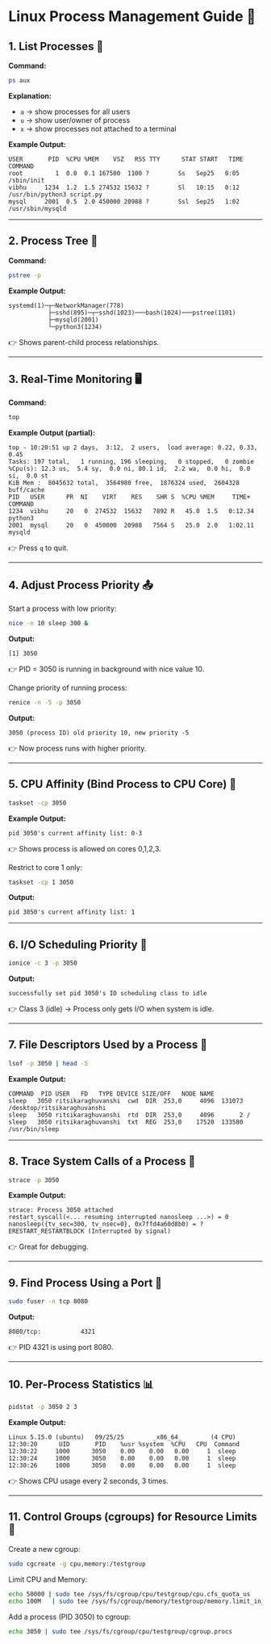 # Linux Process Management Guide 📖

## **1. List Processes** 📍
**Command:**

``` bash
ps aux
```

**Explanation:**
- `a` → show processes for all users
- `u` → show user/owner of process
- `x` → show processes not attached to a terminal

**Example Output:**

    USER       PID  %CPU %MEM    VSZ   RSS TTY      STAT START   TIME COMMAND
    root         1  0.0  0.1 167500  1100 ?        Ss   Sep25   0:05 /sbin/init
    vibhu     1234  1.2  1.5 274532 15632 ?        Sl   10:15   0:12 /usr/bin/python3 script.py
    mysql     2001  0.5  2.0 450000 20988 ?        Ssl  Sep25   1:02 /usr/sbin/mysqld

------------------------------------------------------------------------

## **2. Process Tree** 🌳
**Command:**

``` bash
pstree -p
```

**Example Output:**

    systemd(1)─┬─NetworkManager(778)
               ├─sshd(895)─┬─sshd(1023)───bash(1024)───pstree(1101)
               ├─mysqld(2001)
               └─python3(1234)

👉 Shows parent-child process relationships.

------------------------------------------------------------------------

## **3. Real-Time Monitoring** 🖥️
**Command:**

``` bash
top
```

**Example Output (partial):**

    top - 10:20:51 up 2 days,  3:12,  2 users,  load average: 0.22, 0.33, 0.45
    Tasks: 197 total,   1 running, 196 sleeping,   0 stopped,   0 zombie
    %Cpu(s): 12.3 us,  5.4 sy,  0.0 ni, 80.1 id,  2.2 wa,  0.0 hi,  0.0 si,  0.0 st
    KiB Mem :  8045632 total,  3564980 free,  1876324 used,  2604328 buff/cache
    PID   USER      PR  NI    VIRT    RES    SHR S  %CPU %MEM     TIME+ COMMAND
    1234  vibhu     20   0  274532  15632   7892 R   45.0  1.5   0:12.34 python3
    2001  mysql     20   0  450000  20988   7564 S   25.0  2.0   1:02.11 mysqld

👉 Press `q` to quit.

------------------------------------------------------------------------

## **4. Adjust Process Priority** 📤
Start a process with low priority:

``` bash
nice -n 10 sleep 300 &
```

**Output:**

    [1] 3050

👉 PID = 3050 is running in background with nice value 10.

Change priority of running process:

``` bash
renice -n -5 -p 3050
```

**Output:**

    3050 (process ID) old priority 10, new priority -5

👉 Now process runs with higher priority.

------------------------------------------------------------------------

## **5. CPU Affinity (Bind Process to CPU Core)** 🔩

``` bash
taskset -cp 3050
```

**Example Output:**

    pid 3050's current affinity list: 0-3

👉 Shows process is allowed on cores 0,1,2,3.

Restrict to core 1 only:

``` bash
taskset -cp 1 3050
```

**Output:**

    pid 3050's current affinity list: 1

------------------------------------------------------------------------

## **6. I/O Scheduling Priority** 📂

``` bash
ionice -c 3 -p 3050
```

**Output:**

    successfully set pid 3050's IO scheduling class to idle

👉 Class 3 (idle) → Process only gets I/O when system is idle.

------------------------------------------------------------------------

##  **7. File Descriptors Used by a Process** 📄

``` bash
lsof -p 3050 | head -5
```

**Example Output:**

    COMMAND  PID USER   FD   TYPE DEVICE SIZE/OFF   NODE NAME
    sleep   3050 ritsikaraghuvanshi  cwd  DIR  253,0     4096  131073 /desktop/ritsikaraghuvanshi
    sleep   3050 ritsikaraghuvanshi  rtd  DIR  253,0     4096       2 /
    sleep   3050 ritsikaraghuvanshi  txt  REG  253,0    17520  133580 /usr/bin/sleep

------------------------------------------------------------------------

## **8. Trace System Calls of a Process** 🐛

``` bash
strace -p 3050
```

**Example Output:**

    strace: Process 3050 attached
    restart_syscall(<... resuming interrupted nanosleep ...>) = 0
    nanosleep({tv_sec=300, tv_nsec=0}, 0x7ffd4a60d8b0) = ? ERESTART_RESTARTBLOCK (Interrupted by signal)

👉 Great for debugging.

------------------------------------------------------------------------

## **9. Find Process Using a Port** 🔌

``` bash
sudo fuser -n tcp 8080
```

**Output:**

    8080/tcp:           4321

👉 PID 4321 is using port 8080.

------------------------------------------------------------------------

## **10. Per-Process Statistics** 📊

``` bash
pidstat -p 3050 2 3
```

**Example Output:**

    Linux 5.15.0 (ubuntu)   09/25/25        _x86_64_        (4 CPU)
    12:30:20      UID       PID    %usr %system  %CPU   CPU  Command
    12:30:22     1000      3050    0.00    0.00   0.00     1  sleep
    12:30:24     1000      3050    0.00    0.00   0.00     1  sleep
    12:30:26     1000      3050    0.00    0.00   0.00     1  sleep

👉 Shows CPU usage every 2 seconds, 3 times.

------------------------------------------------------------------------

## **11. Control Groups (cgroups) for Resource Limits** 📎
Create a new cgroup:

``` bash
sudo cgcreate -g cpu,memory:/testgroup
```

Limit CPU and Memory:

``` bash
echo 50000 | sudo tee /sys/fs/cgroup/cpu/testgroup/cpu.cfs_quota_us
echo 100M   | sudo tee /sys/fs/cgroup/memory/testgroup/memory.limit_in_bytes
```

Add a process (PID 3050) to cgroup:

``` bash
echo 3050 | sudo tee /sys/fs/cgroup/cpu/testgroup/cgroup.procs
```
